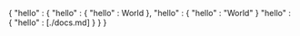{
    "hello" : {
        "hello" : {
            "hello" : World
        },
	"hello" : {
            "hello" : "World"
        }
	 "hello" : {
            "hello" : [./docs.md]
        }
    } 
}